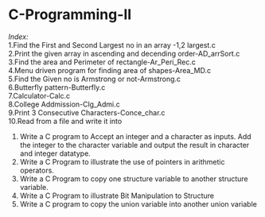 # C-Programming-II

*Index:*<br>
1.Find the First and Second Largest no in an array -1,2 largest.c<br>
2.Print the given array in ascending and decending order-AD_arrSort.c<br>
3.Find the area and Perimeter of rectangle-Ar_Peri_Rec.c<br>
4.Menu driven program for finding area of shapes-Area_MD.c<br>
5.Find the Given no is Armstrong or not-Armstrong.c<br>
6.Butterfly pattern-Butterfly.c<br>
7.Calculator-Calc.c<br>
8.College Addmission-Clg_Admi.c<br>
9.Print 3 Consecutive Characters-Conce_char.c<br>
10.Read from a file and write it into 

1. Write a C program to Accept an integer and a character as inputs. Add the integer to the character variable and output the result in character and integer datatype.
2. Write a C Program to illustrate the use of pointers in arithmetic operators.
3. Write a C Program to copy one structure variable to another structure variable. 
4. Write a C Program to illustrate Bit Manipulation to Structure
5. Write a C program to copy the union variable into another union variable
